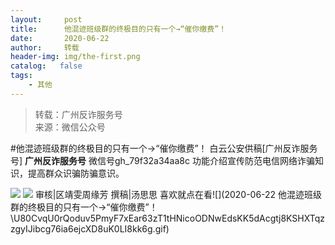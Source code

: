 ```yaml
---
layout:     post
title:      他混迹班级群的终极目的只有一个→“催你缴费”！
date:       2020-06-22
author:     转载
header-img: img/the-first.png
catalog:   false
tags:
    - 其他
---
```


<blockquote><p>转载：广州反诈服务号<br>
来源：微信公众号</p></blockquote>

#他混迹班级群的终极目的只有一个→“催你缴费”！
白云公安供稿[广州反诈服务号]
**广州反诈服务号**
微信号gh_79f32a34aa8c
功能介绍宣传防范电信网络诈骗知识，提高群众识骗防骗意识。

![]({{site.baseurl}}/postimg/U80CvqU0rQoj28lia8ADCL5AW90zEfIuXVvccckuTvwAfNpzHBuiaRG7LQyt2AE7OveqdVGuAYJ67LY7Hsla8FJw.gif)
![]({{site.baseurl}}/postimg/U80CvqU0rQqHFJlK7Lice5o1O9icgXjicFlbKl5Xs6ELibWEJlqINfKVkOM5iaZL05qK5SwfwtoK2sGajb9PrY1cmZQ.png)
审核|区靖雯周缘芳
撰稿|汤思思
喜欢就点在看![](2020-06-22
他混迹班级群的终极目的只有一个→“催你缴费”！\\U80CvqU0rQoduv5PmyF7xEar63zT1tHNicoODNwEdsKK5dAcgtj8KSHXTqzzgyIJibcg76ia6ejcXD8uK0LI8kk6g.gif)
